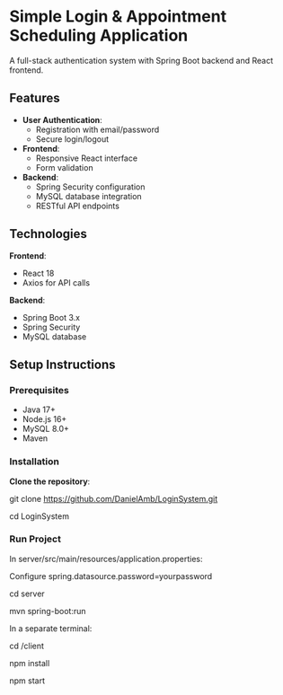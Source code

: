 # Simple Login & Appointment Scheduling Application

A full-stack authentication system with Spring Boot backend and React frontend.


## Features

- **User Authentication**:
  - Registration with email/password
  - Secure login/logout
- **Frontend**:
  - Responsive React interface
  - Form validation
- **Backend**:
  - Spring Security configuration
  - MySQL database integration
  - RESTful API endpoints

## Technologies

**Frontend**:
- React 18
- Axios for API calls

**Backend**:
- Spring Boot 3.x
- Spring Security
- MySQL database

## Setup Instructions

### Prerequisites
- Java 17+
- Node.js 16+
- MySQL 8.0+
- Maven

### Installation

**Clone the repository**:

git clone https://github.com/DanielAmb/LoginSystem.git

cd LoginSystem


### Run Project

In server/src/main/resources/application.properties:

Configure spring.datasource.password=yourpassword

cd server

mvn spring-boot:run

In a separate terminal:

cd /client

npm install

npm start
